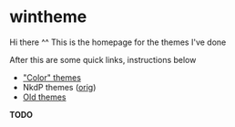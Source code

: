 # wintheme

Hi there ^^ This is the homepage 
for the themes I've done

After this are some quick links, 
instructions below

* ["Color" themes](color)
* NkdP themes \([orig](https://github.com/adakkusu-san/windowstheme)\)
* [Old themes](old)

**TODO**
